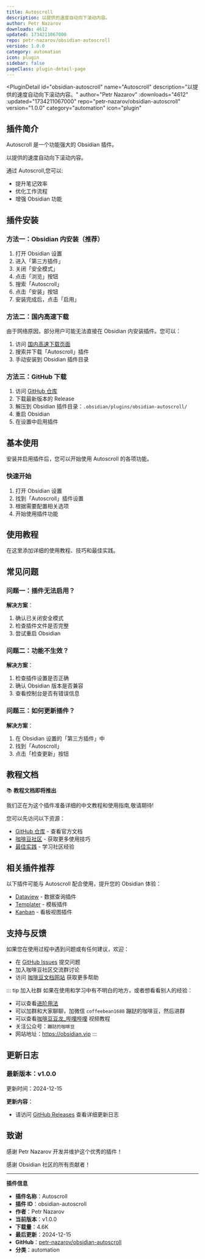```yaml
---
title: Autoscroll
description: 以提供的速度自动向下滚动内容。
author: Petr Nazarov
downloads: 4612
updated: 1734211067000
repo: petr-nazarov/obsidian-autoscroll
version: 1.0.0
category: automation
icon: plugin
sidebar: false
pageClass: plugin-detail-page
---
```


<PluginDetail
  id="obsidian-autoscroll"
  name="Autoscroll"
  description="以提供的速度自动向下滚动内容。"
  author="Petr Nazarov"
  :downloads="4612"
  :updated="1734211067000"
  repo="petr-nazarov/obsidian-autoscroll"
  version="1.0.0"
  category="automation"
  icon="plugin"
>

<!-- AUTO_GENERATED_START -->
## 插件简介

Autoscroll 是一个功能强大的 Obsidian 插件。

以提供的速度自动向下滚动内容。

通过 Autoscroll,您可以:

- 提升笔记效率
- 优化工作流程
- 增强 Obsidian 功能

<!-- AUTO_GENERATED_END -->

<!-- AUTO_GENERATED_START -->
## 插件安装

### 方法一：Obsidian 内安装（推荐）

1. 打开 Obsidian 设置
2. 进入「第三方插件」
3. 关闭「安全模式」
4. 点击「浏览」按钮
5. 搜索「Autoscroll」
6. 点击「安装」按钮
7. 安装完成后，点击「启用」

### 方法二：国内高速下载

由于网络原因，部分用户可能无法直接在 Obsidian 内安装插件。您可以：

1. 访问 [国内高速下载页面](/zh/documentation/obsidian-plugins-download.html)
2. 搜索并下载「Autoscroll」插件
3. 手动安装到 Obsidian 插件目录

### 方法三：GitHub 下载

1. 访问 [GitHub 仓库](https://github.com/petr-nazarov/obsidian-autoscroll)
2. 下载最新版本的 Release
3. 解压到 Obsidian 插件目录：`.obsidian/plugins/obsidian-autoscroll/`
4. 重启 Obsidian
5. 在设置中启用插件

## 基本使用

安装并启用插件后，您可以开始使用 Autoscroll 的各项功能。

### 快速开始

1. 打开 Obsidian 设置
2. 找到「Autoscroll」插件设置
3. 根据需要配置相关选项
4. 开始使用插件功能

<!-- AUTO_GENERATED_END -->

<!-- CUSTOM_CONTENT_START:tutorial -->
## 使用教程

在这里添加详细的使用教程、技巧和最佳实践。

<!-- CUSTOM_CONTENT_END:tutorial -->

<!-- SHARED_CONTENT_START -->
## 常见问题

### 问题一：插件无法启用？

**解决方案**：
1. 确认已关闭安全模式
2. 检查插件文件是否完整
3. 尝试重启 Obsidian

### 问题二：功能不生效？

**解决方案**：
1. 检查插件设置是否正确
2. 确认 Obsidian 版本是否兼容
3. 查看控制台是否有错误信息

### 问题三：如何更新插件？

**解决方案**：
1. 在 Obsidian 设置的「第三方插件」中
2. 找到「Autoscroll」
3. 点击「检查更新」按钮

## 教程文档

📚 **教程文档即将推出**

我们正在为这个插件准备详细的中文教程和使用指南,敬请期待!

您可以先访问以下资源：
- [GitHub 仓库](https://github.com/petr-nazarov/obsidian-autoscroll) - 查看官方文档
- [咖啡豆社区](/zh/bases/) - 获取更多使用技巧
- [最佳实践](/zh/best-practices/) - 学习社区经验

## 相关插件推荐

以下插件可能与 Autoscroll 配合使用，提升您的 Obsidian 体验：

- [Dataview](/zh/plugins/dataview.html) - 数据查询插件
- [Templater](/zh/plugins/templater-obsidian.html) - 模板插件
- [Kanban](/zh/plugins/obsidian-kanban.html) - 看板视图插件

## 支持与反馈

如果您在使用过程中遇到问题或有任何建议，欢迎：

- 在 [GitHub Issues](https://github.com/petr-nazarov/obsidian-autoscroll/issues) 提交问题
- 加入咖啡豆社区交流群讨论
- 访问 [咖啡豆文档网站](https://obsidian.vip) 获取更多帮助

::: tip 加入社群
如果在使用和学习中有不明白的地方，或者想看看别人的经验：
- 可以查看[进阶用法](/zh/advanced)
- 可以加群和大家聊聊，加微信 `coffeebean1688` 蹦跶的咖啡豆，然后进群
- 可以查看[咖啡豆豆龙_哔哩哔哩](https://space.bilibili.com/618777356) 视频教程
- 关注公众号：`蹦跶的咖啡豆`
- 网站地址：https://obsidian.vip
:::
<!-- SHARED_CONTENT_END -->

<!-- AUTO_GENERATED_START -->
## 更新日志

### 最新版本：v1.0.0

更新时间：2024-12-15

**更新内容**：
- 请访问 [GitHub Releases](https://github.com/petr-nazarov/obsidian-autoscroll/releases) 查看详细更新日志

## 致谢

感谢 Petr Nazarov 开发并维护这个优秀的插件！

感谢 Obsidian 社区的所有贡献者！

---

**插件信息**
- **插件名称**：Autoscroll
- **插件 ID**：obsidian-autoscroll
- **作者**：Petr Nazarov
- **当前版本**：v1.0.0
- **下载量**：4.6K
- **最后更新**：2024-12-15
- **GitHub**：[petr-nazarov/obsidian-autoscroll](https://github.com/petr-nazarov/obsidian-autoscroll)
- **分类**：automation
<!-- AUTO_GENERATED_END -->

</PluginDetail>

